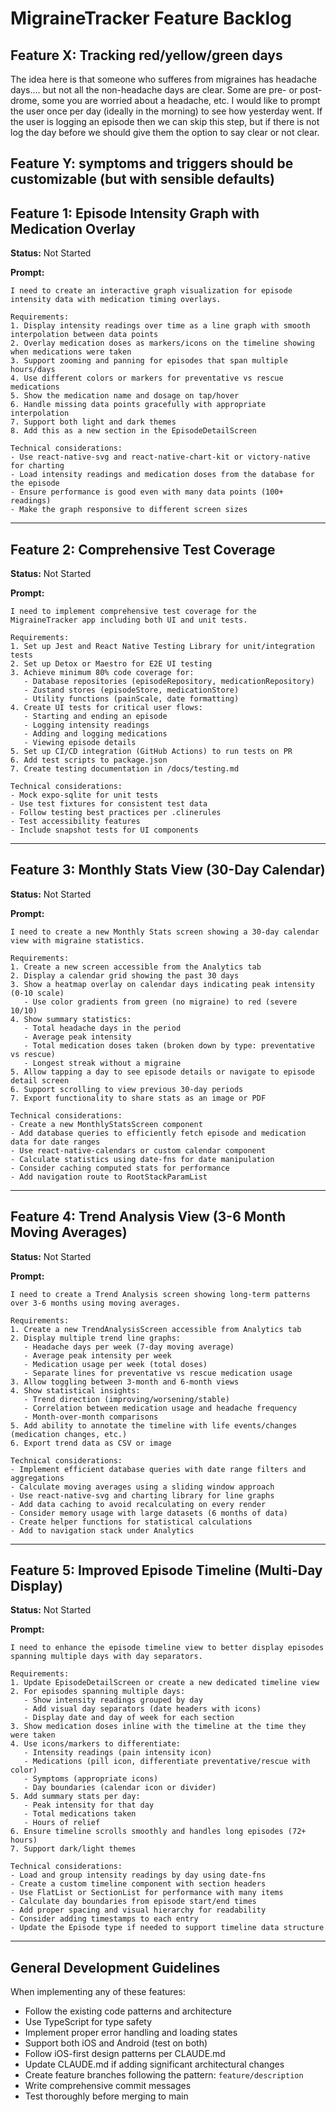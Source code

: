 # MigraineTracker Feature Backlog


## Feature X: Tracking red/yellow/green days

The idea here is that someone who sufferes from migraines has headache days....  but not all the non-headache days are clear.  Some are pre- or post-drome, some you are worried
about a headache, etc.  I would like to prompt the user once per day (ideally in the morning) to see how yesterday went.  If the user is logging an episode then we can skip this step, but if there is not log the day before we should give them the option to say clear or not clear.  


## Feature Y: symptoms and triggers should be customizable (but with sensible defaults)

## Feature 1: Episode Intensity Graph with Medication Overlay
**Status:** Not Started

**Prompt:**
```
I need to create an interactive graph visualization for episode intensity data with medication timing overlays.

Requirements:
1. Display intensity readings over time as a line graph with smooth interpolation between data points
2. Overlay medication doses as markers/icons on the timeline showing when medications were taken
3. Support zooming and panning for episodes that span multiple hours/days
4. Use different colors or markers for preventative vs rescue medications
5. Show the medication name and dosage on tap/hover
6. Handle missing data points gracefully with appropriate interpolation
7. Support both light and dark themes
8. Add this as a new section in the EpisodeDetailScreen

Technical considerations:
- Use react-native-svg and react-native-chart-kit or victory-native for charting
- Load intensity readings and medication doses from the database for the episode
- Ensure performance is good even with many data points (100+ readings)
- Make the graph responsive to different screen sizes
```

---

## Feature 2: Comprehensive Test Coverage
**Status:** Not Started

**Prompt:**
```
I need to implement comprehensive test coverage for the MigraineTracker app including both UI and unit tests.

Requirements:
1. Set up Jest and React Native Testing Library for unit/integration tests
2. Set up Detox or Maestro for E2E UI testing
3. Achieve minimum 80% code coverage for:
   - Database repositories (episodeRepository, medicationRepository)
   - Zustand stores (episodeStore, medicationStore)
   - Utility functions (painScale, date formatting)
4. Create UI tests for critical user flows:
   - Starting and ending an episode
   - Logging intensity readings
   - Adding and logging medications
   - Viewing episode details
5. Set up CI/CD integration (GitHub Actions) to run tests on PR
6. Add test scripts to package.json
7. Create testing documentation in /docs/testing.md

Technical considerations:
- Mock expo-sqlite for unit tests
- Use test fixtures for consistent test data
- Follow testing best practices per .clinerules
- Test accessibility features
- Include snapshot tests for UI components
```

---

## Feature 3: Monthly Stats View (30-Day Calendar)
**Status:** Not Started

**Prompt:**
```
I need to create a new Monthly Stats screen showing a 30-day calendar view with migraine statistics.

Requirements:
1. Create a new screen accessible from the Analytics tab
2. Display a calendar grid showing the past 30 days
3. Show a heatmap overlay on calendar days indicating peak intensity (0-10 scale)
   - Use color gradients from green (no migraine) to red (severe 10/10)
4. Show summary statistics:
   - Total headache days in the period
   - Average peak intensity
   - Total medication doses taken (broken down by type: preventative vs rescue)
   - Longest streak without a migraine
5. Allow tapping a day to see episode details or navigate to episode detail screen
6. Support scrolling to view previous 30-day periods
7. Export functionality to share stats as an image or PDF

Technical considerations:
- Create a new MonthlyStatsScreen component
- Add database queries to efficiently fetch episode and medication data for date ranges
- Use react-native-calendars or custom calendar component
- Calculate statistics using date-fns for date manipulation
- Consider caching computed stats for performance
- Add navigation route to RootStackParamList
```

---

## Feature 4: Trend Analysis View (3-6 Month Moving Averages)
**Status:** Not Started

**Prompt:**
```
I need to create a Trend Analysis screen showing long-term patterns over 3-6 months using moving averages.

Requirements:
1. Create a new TrendAnalysisScreen accessible from Analytics tab
2. Display multiple trend line graphs:
   - Headache days per week (7-day moving average)
   - Average peak intensity per week
   - Medication usage per week (total doses)
   - Separate lines for preventative vs rescue medication usage
3. Allow toggling between 3-month and 6-month views
4. Show statistical insights:
   - Trend direction (improving/worsening/stable)
   - Correlation between medication usage and headache frequency
   - Month-over-month comparisons
5. Add ability to annotate the timeline with life events/changes (medication changes, etc.)
6. Export trend data as CSV or image

Technical considerations:
- Implement efficient database queries with date range filters and aggregations
- Calculate moving averages using a sliding window approach
- Use react-native-svg and charting library for line graphs
- Add data caching to avoid recalculating on every render
- Consider memory usage with large datasets (6 months of data)
- Create helper functions for statistical calculations
- Add to navigation stack under Analytics
```

---

## Feature 5: Improved Episode Timeline (Multi-Day Display)
**Status:** Not Started

**Prompt:**
```
I need to enhance the episode timeline view to better display episodes spanning multiple days with day separators.

Requirements:
1. Update EpisodeDetailScreen or create a new dedicated timeline view
2. For episodes spanning multiple days:
   - Show intensity readings grouped by day
   - Add visual day separators (date headers with icons)
   - Display date and day of week for each section
3. Show medication doses inline with the timeline at the time they were taken
4. Use icons/markers to differentiate:
   - Intensity readings (pain intensity icon)
   - Medications (pill icon, differentiate preventative/rescue with color)
   - Symptoms (appropriate icons)
   - Day boundaries (calendar icon or divider)
5. Add summary stats per day:
   - Peak intensity for that day
   - Total medications taken
   - Hours of relief
6. Ensure timeline scrolls smoothly and handles long episodes (72+ hours)
7. Support dark/light themes

Technical considerations:
- Load and group intensity readings by day using date-fns
- Create a custom timeline component with section headers
- Use FlatList or SectionList for performance with many items
- Calculate day boundaries from episode start/end times
- Add proper spacing and visual hierarchy for readability
- Consider adding timestamps to each entry
- Update the Episode type if needed to support timeline data structure
```

---

## General Development Guidelines

When implementing any of these features:
- Follow the existing code patterns and architecture
- Use TypeScript for type safety
- Implement proper error handling and loading states
- Support both iOS and Android (test on both)
- Follow iOS-first design patterns per CLAUDE.md
- Update CLAUDE.md if adding significant architectural changes
- Create feature branches following the pattern: `feature/description`
- Write comprehensive commit messages
- Test thoroughly before merging to main
